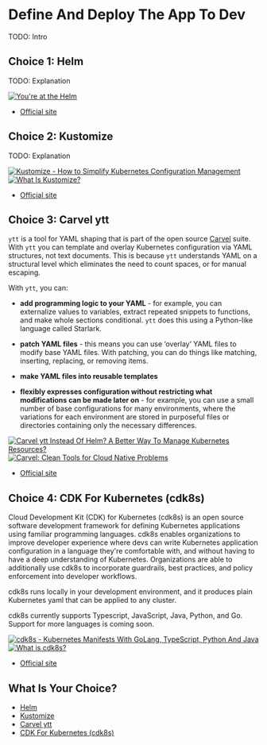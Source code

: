 # Define And Deploy The App To Dev

TODO: Intro

## Choice 1: Helm

TODO: Explanation

[![You're at the Helm](https://img.youtube.com/vi/oPIiX6vyih8/0.jpg)](https://via.vmw.com/Helm)
* [Official site](https://helm.sh)

## Choice 2: Kustomize

TODO: Explanation

[![Kustomize - How to Simplify Kubernetes Configuration Management](https://img.youtube.com/vi/Twtbg6LFnAg/0.jpg)](https://youtu.be/Twtbg6LFnAg)
[![What Is Kustomize?](https://img.youtube.com/vi/C8DpFc4zw80/0.jpg)](https://youtu.be/C8DpFc4zw80)
* [Official site](https://kustomize.io)

## Choice 3: Carvel ytt

`ytt` is a tool for YAML shaping that is part of the open source [Carvel](https://carvel.dev/) suite. With `ytt` you can template and overlay Kubernetes configuration via YAML structures, not text documents. This is because `ytt` understands YAML on a structural level which eliminates the need to count spaces, or for manual escaping.

With `ytt`, you can:
* **add programming logic to your YAML** - for example, you can externalize values to variables, extract repeated snippets to functions, and make whole sections conditional. `ytt` does this using a Python-like language called Starlark. 

* **patch YAML files** - this means you can use ‘overlay’ YAML files to modify base YAML files. With patching, you can do things like matching, inserting, replacing, or removing items.

* **make YAML files into reusable templates**

* **flexibly expresses configuration without restricting what modifications can be made later on** - for example, you can use a small number of base configurations for many environments, where the variations for each environment are stored in purposeful files or directories containing only the necessary differences.

[![Carvel ytt Instead Of Helm? A Better Way To Manage Kubernetes Resources?](https://img.youtube.com/vi/DLnXkH2keNg/0.jpg)](https://youtu.be/DLnXkH2keNg)
[![Carvel: Clean Tools for Cloud Native Problems](https://img.youtube.com/vi/gsyGOv_Nwb0/0.jpg)](https://via.vmw.com/carvel)
* [Official site](https://carvel.dev)

## Choice 4: CDK For Kubernetes (cdk8s)

Cloud Development Kit (CDK) for Kubernetes (cdk8s) is an open source software development framework for defining Kubernetes applications using familiar programming languages. cdk8s enables organizations to improve developer experience where devs can write Kubernetes application configuration in a language they're comfortable with, and without having to have a deep understanding of Kubernetes. Organizations are able to additionally use cdk8s to incorporate guardrails, best practices, and policy enforcement into developer workflows. 

cdk8s runs locally in your development environment, and it produces plain Kubernetes yaml that can be applied to any cluster.  

cdk8s currently supports Typescript, JavaScript, Java, Python, and Go. Support for more languages is coming soon. 

[![cdk8s - Kubernetes Manifests With GoLang, TypeScript, Python And Java](https://img.youtube.com/vi/F2DKtax0NLU/0.jpg)](https://youtu.be/F2DKtax0NLU)
[![What is cdk8s?](https://img.youtube.com/vi/GCZgLmksJW8/0.jpg)](https://via.vmw.com/cdk8s)
* [Official site](https://cdk8s.io)

## What Is Your Choice?

* [Helm](helm.md)
* [Kustomize](kustomize.md)
* [Carvel ytt](carvel-ytt.md)
* [CDK For Kubernetes (cdk8s)](cdk8s.md)